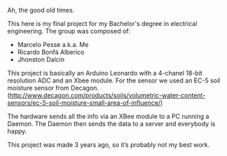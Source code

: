 Ah, the good old times.

This here is my final project for my Bachelor's degree in electrical engineering.
The group was composed of:
  - Marcelo Pesse a.k.a. Me
  - Ricardo Bonfá Alberico 
  - Jhonston Dalcin

This project is basically an Arduino Leonardo with a 4-chanel 18-bit resolution ADC and an Xbee module.
For the sensor we used an EC-5 soil moisture sensor from Decagon.
(http://www.decagon.com/products/soils/volumetric-water-content-sensors/ec-5-soil-moisture-small-area-of-influence/)

The hardware sends all the info via an XBee module to a PC running a Daemon.
The Daemon then sends the data to a server and everybody is happy.


This project was made 3 years ago, so it’s probably not my best work.
